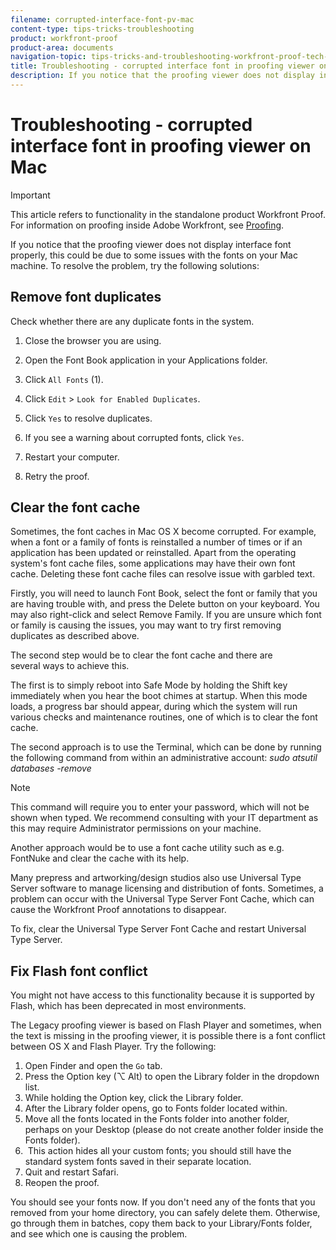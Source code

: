 ```yaml
---
filename: corrupted-interface-font-pv-mac
content-type: tips-tricks-troubleshooting
product: workfront-proof
product-area: documents
navigation-topic: tips-tricks-and-troubleshooting-workfront-proof-tech-corner
title: Troubleshooting - corrupted interface font in proofing viewer on Mac
description: If you notice that the proofing viewer does not display interface font properly, this could be due to some issues with the fonts on your Mac machine. To resolve the problem, try the following solutions:
---
```


# Troubleshooting - corrupted interface font in proofing viewer on Mac

>[!IMPORTANT]
>
>This article refers to functionality in the standalone product Workfront Proof. For information on proofing inside Adobe Workfront, see [Proofing](../../../review-and-approve-work/proofing/proofing.md).

If you notice that the proofing viewer does not display interface font properly, this could be due to some issues with the fonts on your Mac machine. To resolve the problem, try the following solutions:

## Remove font duplicates

Check whether there are any duplicate fonts in the system.

1. Close the browser you are using.
1. Open the Font Book application in your Applications folder.
1. Click `All Fonts` (1).
1. Click  `Edit` > `Look for Enabled Duplicates`.

1. Click `Yes` to resolve duplicates.
1. If you see a warning about corrupted fonts, click `Yes`.
1. Restart your computer.
1. Retry the proof.

## Clear the font cache

Sometimes, the font caches in Mac OS X become corrupted. For example, when a font or a family of fonts is reinstalled&nbsp;a number of times&nbsp;or if an application has been updated or reinstalled. Apart from the&nbsp;operating system's font cache files, some&nbsp;applications may have their own font cache.&nbsp;Deleting these font cache files can resolve issue with garbled text.

Firstly, you will need to launch Font Book, select the font or family that you are having trouble with, and press the Delete button on your keyboard. You may also right-click and select Remove Family. If you are unsure which font or family is causing the issues, you may want to try first removing duplicates as described above.

The second step would be to clear the&nbsp;font cache and there are several&nbsp;ways to&nbsp;achieve this.

The first is to simply reboot into Safe Mode by holding the Shift key immediately when you hear the boot chimes at startup. When this mode loads, a progress bar should appear, during which the system will run various checks and maintenance routines, one of which is to clear the font cache.

The second approach is to use the Terminal, which can be done by running the following command from within an administrative account:&nbsp;*sudo atsutil databases -remove*

>[!NOTE]
>
>This command will require you to enter your password, which will not be shown when typed. We recommend consulting with your IT department as this may require Administrator permissions on your machine.

Another approach would be to use a font cache utility such as e.g. FontNuke and clear the cache with its&nbsp;help.

Many prepress and artworking/design studios also use Universal Type Server software to manage licensing and distribution of fonts. Sometimes, a problem can occur with the&nbsp;Universal Type&nbsp;Server&nbsp;Font Cache, which can cause the Workfront Proof annotations to disappear.

To fix, clear the Universal Type Server Font Cache and restart Universal Type Server.

## Fix Flash font conflict

You might not have access to this functionality because it is supported by Flash, which has been deprecated in most environments.

The Legacy proofing viewer is based on Flash Player&nbsp;and sometimes, when the text is missing in the proofing viewer, it is possible&nbsp;there is&nbsp;a font conflict between OS X and Flash Player. Try the following:

1. Open Finder and open the  `Go` tab.
1. Press the Option&nbsp;key (⌥ Alt) to open the Library folder in the dropdown list.
1. While holding the Option key, click the&nbsp;Library folder.
1. After the Library folder opens, go to Fonts folder located within.
1. Move all the fonts located in&nbsp;the Fonts folder&nbsp;into another folder, perhaps on your Desktop (please do not&nbsp;create&nbsp;another folder inside the Fonts folder).   
1. &nbsp;This action hides all your custom fonts; you should still have the standard system fonts saved in their separate location.
1. Quit and restart Safari.
1. Reopen the&nbsp;proof.

You should see your fonts now. If you don't need any of the fonts that you removed from your home directory, you can safely delete them. Otherwise, go through them in batches, copy them back to your Library/Fonts folder, and see which one is causing the problem.
